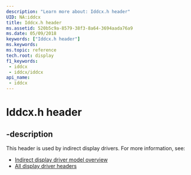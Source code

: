 ```yaml
---
description: "Learn more about: Iddcx.h header"
UID: NA:iddcx
title: Iddcx.h header
ms.assetid: 520b5c9a-8579-38f3-8a64-3694aada76a9
ms.date: 05/09/2018
keywords: ["Iddcx.h header"]
ms.keywords: 
ms.topic: reference
tech.root: display
f1_keywords:
 - iddcx
 - iddcx/iddcx
api_name:
 - iddcx
---
```


# Iddcx.h header


## -description

This header is used by indirect display drivers. For more information, see:

- [Indirect display driver model overview](/windows-hardware/drivers/display/indirect-display-driver-model-overview)
- [All display driver headers](../_display/index.md)

